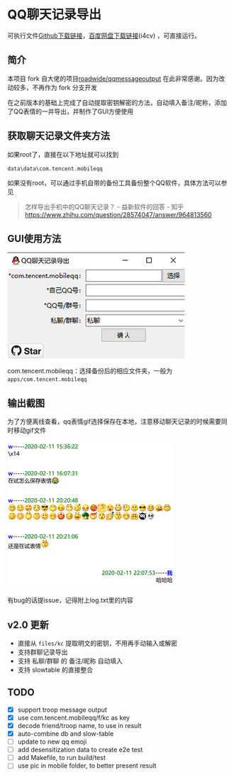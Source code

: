 # QQ聊天记录导出

可执行文件[Github下载链接](https://github.com/Yiyiyimu/QQ_History_Backup/releases/download/v2.0/QQ_History_Backup-v2.0.zip)，[百度网盘下载链接](https://pan.baidu.com/s/1nbJcP5RVc1ID1IFGsN1-yQw)(i4cv) ，可直接运行。

## 简介

本项目 fork 自大佬的项目[roadwide/qqmessageoutput](https://github.com/roadwide/qqmessageoutput) 在此非常感谢。因为改动较多，不再作为 fork 分支开发

在之前版本的基础上完成了自动提取密钥解密的方法，自动填入备注/昵称，添加了QQ表情的一并导出，并制作了GUI方便使用

## 获取聊天记录文件夹方法

如果root了，直接在以下地址就可以找到

```
data\data\com.tencent.mobileqq
```

如果没有root，可以通过手机自带的备份工具备份整个QQ软件，具体方法可以参见

> 怎样导出手机中的QQ聊天记录？ - 益新软件的回答 - 知乎
> https://www.zhihu.com/question/28574047/answer/964813560


## GUI使用方法

![GUI_image](./img/GUI.png)

com.tencent.mobileqq：选择备份后的相应文件夹，一般为`apps/com.tencent.mobileqq`

## 输出截图

为了方便离线查看，qq表情gif选择保存在本地，注意移动聊天记录的时候需要同时移动gif文件

![screenshot](./img/screenshot.png)

有bug的话提issue，记得附上log.txt里的内容

## v2.0 更新
- 直接从 `files/kc` 提取明文的密钥，不用再手动输入或解密
- 支持群聊记录导出
- 支持 私聊/群聊 的 备注/昵称 自动填入
- 支持 slowtable 的直接整合

## TODO
- [x] support troop message output
- [x] use com.tencent.mobileqq/f/kc as key
- [x] decode friend/troop name, to use in result
- [x] auto-combine db and slow-table
- [ ] update to new qq emoji
- [ ] add desensitization data to create e2e test
- [ ] add Makefile, to run build/test
- [ ] use pic in mobile folder, to better present result